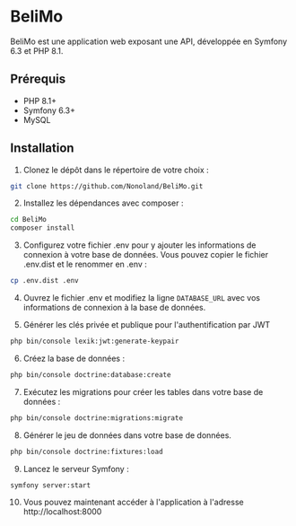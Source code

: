 # BeliMo

BeliMo est une application web exposant une API, développée en Symfony 6.3 et PHP 8.1. 


## Prérequis

- PHP 8.1+
- Symfony 6.3+
- MySQL

## Installation

1. Clonez le dépôt dans le répertoire de votre choix :

```bash
git clone https://github.com/Nonoland/BeliMo.git
```

2. Installez les dépendances avec composer :

```bash
cd BeliMo
composer install
```

3. Configurez votre fichier .env pour y ajouter les informations de connexion à votre base de données. Vous pouvez copier le fichier .env.dist et le renommer en .env :

```bash
cp .env.dist .env
```

4. Ouvrez le fichier .env et modifiez la ligne `DATABASE_URL` avec vos informations de connexion à la base de données.

5. Générer les clés privée et publique pour l'authentification par JWT

```bash
php bin/console lexik:jwt:generate-keypair
```

6. Créez la base de données :

```bash
php bin/console doctrine:database:create
```

7. Exécutez les migrations pour créer les tables dans votre base de données :

```bash
php bin/console doctrine:migrations:migrate
```

8. Générer le jeu de données dans votre base de données.

```bash
php bin/console doctrine:fixtures:load
```

9. Lancez le serveur Symfony :

```bash
symfony server:start
```

10. Vous pouvez maintenant accéder à l'application à l'adresse http://localhost:8000
